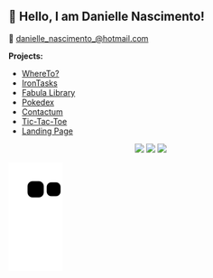 ## 👋 Hello, I am Danielle Nascimento!

📧 <a href="danielle_nascimento_@hotmail.com" target="_blank">danielle_nascimento_@hotmail.com</a>

**Projects:**
* [WhereTo?](https://github.com/daniellenasc/where-to-project-client)
* [IronTasks](https://github.com/daniellenasc/week7-client/tree/danielle)
* [Fabula Library](https://github.com/daniellenasc/projeto-livraria-fabula)
* [Pokedex](https://github.com/daniellenasc/react-pokedex)
* [Contactum](https://github.com/daniellenasc/contactum)
* [Tic-Tac-Toe](https://github.com/daniellenasc/tic-tac-toe)
* [Landing Page](https://github.com/daniellenasc/landing-page)


<div align="center">
  <a href="https://www.linkedin.com/in/d-nascimento" target="_blank"><img src="https://img.shields.io/badge/-LinkedIn-%230077B5?style=for-the-badge&logo=linkedin&logoColor=white" target="_blank"></a>  
  <a href="https://instagram.com/daniellenasc" target="_blank"><img src="https://img.shields.io/badge/-Instagram-%23E4405F?style=for-the-badge&logo=instagram&logoColor=white" target="_blank"></a>
 	<a href="https://open.spotify.com/user/danielle_nascimento_" target="_blank"><img src="https://img.shields.io/badge/Spotify-1ED760?&style=for-the-badge&logo=spotify&logoColor=white" target="_blank"></a>
</div>
  

  
![Snake animation](https://github.com/rafaballerini/rafaballerini/blob/output/github-contribution-grid-snake.svg)
